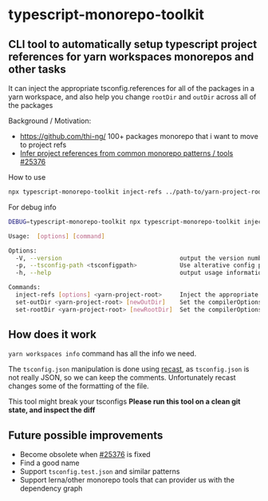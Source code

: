 # typescript-monorepo-toolkit

## CLI tool to automatically setup typescript project references for yarn workspaces monorepos and other tasks

It can inject the appropriate tsconfig.references for all of the packages in a yarn workspace, and also help you change `rootDir` and `outDir` across all of the packages

Background / Motivation:

* <https://github.com/thi-ng/> 100+ packages monorepo that i want to move to project refs
* [Infer project references from common monorepo patterns / tools #25376](https://github.com/microsoft/TypeScript/issues/25376)

How to use

```sh
npx typescript-monorepo-toolkit inject-refs ../path-to/yarn-project-root
```

For debug info

```sh
DEBUG=typescript-monorepo-toolkit npx typescript-monorepo-toolkit inject-refs ../path-to/yarn-project-root
```

```sh
Usage:  [options] [command]

Options:
  -V, --version                                 output the version number
  -p, --tsconfig-path <tsconfigpath>            Use alterative config path inside the package. eg: test/tsconfig.json (default: "tsconfig.json")
  -h, --help                                    output usage information

Commands:
  inject-refs [options] <yarn-project-root>     Inject the appropriate tsconfig references based on yarn workspaces dependency graph
  set-outDir <yarn-project-root> [newOutDir]    Set the compilerOptions.outDir in all of the packages. omit new value to delete
  set-rootDir <yarn-project-root> [newRootDir]  Set the compilerOptions.rootDir in all of the packages. omit new value to delete
  ```

## How does it work

`yarn workspaces info` command has all the info we need.

The `tsconfig.json` manipulation is done using [recast](https://github.com/benjamn/recast), as `tsconfig.json` is not really JSON, so we can keep the comments. Unfortunately recast changes some of the formatting of the file.

This tool might break your tsconfigs
**Please run this tool on a clean git state, and inspect the diff**

## Future possible improvements

* Become obsolete when [#25376](https://github.com/microsoft/TypeScript/issues/25376) is fixed
* Find a good name
* Support `tsconfig.test.json` and similar patterns
* Support lerna/other monorepo tools that can provider us with the dependency graph
